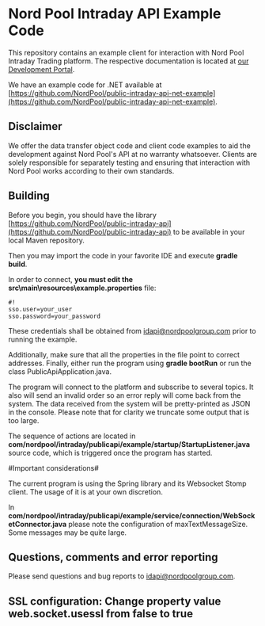 # Nord Pool Intraday API Example Code #

This repository contains an example client for interaction with Nord Pool Intraday Trading platform. The respective documentation is located at [our Development Portal](https://developers.nordpoolgroup.com/v1.0/docs/id-introduction). 

We have an example code for .NET available at [https://github.com/NordPool/public-intraday-api-net-example](https://github.com/NordPool/public-intraday-api-net-example). 

## Disclaimer ##

We offer the data transfer object code and client code examples to aid the development against Nord Pool's API at no warranty whatsoever. Clients are solely responsible for separately testing and ensuring that interaction with Nord Pool works according to their own standards.

## Building ##

Before you begin, you should have the library  [https://github.com/NordPool/public-intraday-api](https://github.com/NordPool/public-intraday-api) to be available in your local Maven repository. 

Then you may import the code in your favorite IDE and execute **gradle build**.

In order to connect, **you must edit the src\main\resources\example.properties** file:
```
#!
sso.user=your_user
sso.password=your_password
```
These credentials shall be obtained from [idapi@nordpoolgroup.com](mailto:idapi@nordpoolgroup.com) prior to running the example.

Additionally, make sure that all the properties in the file point to correct addresses.
Finally, either run the program using **gradle bootRun** or run the class PublicApiApplication.java.

The program will connect to the platform and subscribe to several topics. It also will send an invalid order so an error reply will come back from the system. The data received from the system will be pretty-printed as JSON in the console. Please note that for clarity we truncate some output that is too large. 

The sequence of actions are located in **com/nordpool/intraday/publicapi/example/startup/StartupListener.java** source code, which is triggered once the program has started.

#Important considerations#

The current program is using the Spring library and its Websocket Stomp client. The usage of it is at your own discretion. 

In **com/nordpool/intraday/publicapi/example/service/connection/WebSocketConnector.java** please note  the configuration of maxTextMessageSize. Some messages may be quite large. 

## Questions, comments and error reporting ##

Please send questions and bug reports to [idapi@nordpoolgroup.com](mailto:idapi@nordpoolgroup.com).

## SSL configuration: Change property value web.socket.usessl from false to true